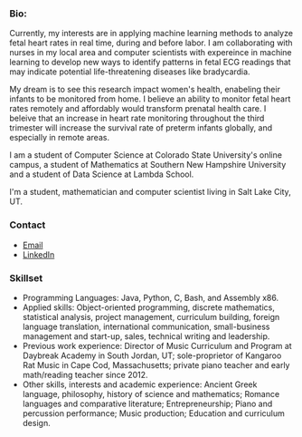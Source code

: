 ### Bio:

Currently, my interests are in applying machine learning methods to analyze fetal heart rates in real time, during and before labor. I am collaborating with nurses in my local area and computer scientists with expereince in machine learning to develop new ways to identify patterns in fetal ECG readings that may indicate potential life-threatening diseases like bradycardia. 

My dream is to see this research impact women's health, enabeling their infants to be monitored from home. I believe an ability to monitor fetal heart rates remotely and affordably would transform prenatal health care. I beleive that an increase in heart rate monitoring throughout the third trimester will increase the survival rate of preterm infants globally, and especially in remote areas. 

I am a student of Computer Science at Colorado State University's online campus, a student of Mathematics at Southern New Hampshire University and a student of Data Science at Lambda School. 

I'm a student, mathematician and computer scientist living in Salt Lake City, UT. 

### Contact
- [Email](mailto:abellokeefe@icloud.com)
- [LinkedIn](https://www.linkedin.com/in/anna-bell-okeefe/)

### Skillset
- Programming Languages: Java, Python, C, Bash, and Assembly x86.
- Applied skills: Object-oriented programming, discrete mathematics, statistical analysis, project management, curriculum building, foreign language translation, international communication, small-business management and start-up, sales, technical writing and leadership.
- Previous work experience: Director of Music Curriculum and Program at Daybreak Academy in South Jordan, UT; sole-proprietor of Kangaroo Rat Music in Cape Cod, Massachusetts; private piano teacher and early math/reading teacher since 2012. 
- Other skills, interests and academic experience: Ancient Greek language, philosophy, history of science and mathematics; Romance languages and comparative literature; Entrepreneurship; Piano and percussion performance; Music production; Education and curriculum design. 

